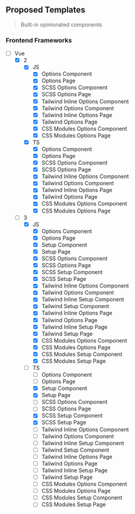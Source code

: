 ## Proposed Templates

> Built-in opinionated components

### Frontend Frameworks

- [ ] Vue
  - [x] 2
    - [x] JS
      - [x] Options Component
      - [x] Options Page
      - [x] SCSS Options Component
      - [x] SCSS Options Page
      - [x] Tailwind Inline Options Component
      - [x] Tailwind Options Component
      - [x] Tailwind Inline Options Page
      - [x] Tailwind Options Page
      - [x] CSS Modules Options Component
      - [x] CSS Modules Options Page
    - [x] TS
      - [x] Options Component
      - [x] Options Page
      - [x] SCSS Options Component
      - [x] SCSS Options Page
      - [x] Tailwind Inline Options Component
      - [x] Tailwind Options Component
      - [x] Tailwind Inline Options Page
      - [x] Tailwind Options Page
      - [x] CSS Modules Options Component
      - [x] CSS Modules Options Page
  - [ ] 3
    - [x] JS
      - [x] Options Component
      - [x] Options Page
      - [x] Setup Component
      - [x] Setup Page
      - [x] SCSS Options Component
      - [x] SCSS Options Page
      - [x] SCSS Setup Component
      - [x] SCSS Setup Page
      - [x] Tailwind Inline Options Component
      - [x] Tailwind Options Component
      - [x] Tailwind Inline Setup Component
      - [x] Tailwind Setup Component
      - [x] Tailwind Inline Options Page
      - [x] Tailwind Options Page
      - [x] Tailwind Inline Setup Page
      - [x] Tailwind Setup Page
      - [x] CSS Modules Options Component
      - [x] CSS Modules Options Page
      - [x] CSS Modules Setup Component
      - [x] CSS Modules Setup Page
    - [ ] TS
      - [ ] Options Component
      - [ ] Options Page
      - [x] Setup Component
      - [x] Setup Page
      - [ ] SCSS Options Component
      - [ ] SCSS Options Page
      - [x] SCSS Setup Component
      - [x] SCSS Setup Page
      - [ ] Tailwind Inline Options Component
      - [ ] Tailwind Options Component
      - [ ] Tailwind Inline Setup Component
      - [ ] Tailwind Setup Component
      - [ ] Tailwind Inline Options Page
      - [ ] Tailwind Options Page
      - [ ] Tailwind Inline Setup Page
      - [ ] Tailwind Setup Page
      - [ ] CSS Modules Options Component
      - [ ] CSS Modules Options Page
      - [ ] CSS Modules Setup Component
      - [ ] CSS Modules Setup Page
